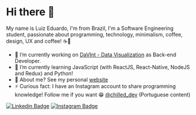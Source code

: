 # Hi there 👋

My name is Luiz Eduardo, I'm from Brazil, I'm a Software Engineering student, passionate about programming, technology, minimalism, coffee, design, UX and coffee! ☕💜

- 🔭 I’m currently working on [DaVInt - Data Visualization](https://www.inf.pucrs.br/davint/) as Back-end Developer.
- 🌱 I’m currently learning JavaScript (with ReactJS, React-Native, NodeJS and Redux) and Python!
- 💬 About me? See my personal [website](https://luizeduardomr.github.io/)
- ⚡ Curious fact: I have an Instagram account to share programming knowledge! Follow me if you want 😁 [@chilled_dev](https://www.instagram.com/chilled_dev/) (Portuguese content)

[![Linkedin Badge](https://img.shields.io/badge/-LinkedIn-blue?style=flat-square&logo=Linkedin&logoColor=white&link=https://www.linkedin.com/in/luiz-eduardo-mello-dos-reis-86422a188/)](https://www.linkedin.com/in/luiz-eduardo-mello-dos-reis-86422a188/) [![Instagram Badge](https://img.shields.io/badge/-Instagram-violet?style=flat-square&logo=Instagram&logoColor=white&link=https://www.instagram.com/chilled_dev/)](https://www.instagram.com/chilled_dev/)

